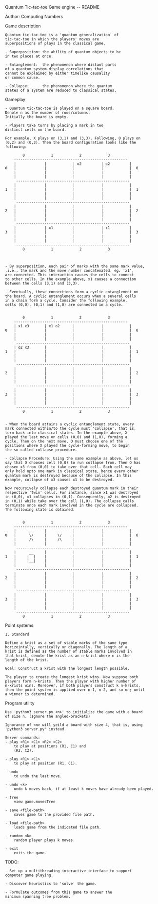 Quantum Tic-tac-toe Game engine -- README

Author: Computing Numbers



Game description

    Quantum tic-tac-toe is a 'quantum generalization' of 
    tic-tac-toe in which the players' moves are 
    superpositions of plays in the classical game. 

    - Superposition: the ability of quantum objects to be 
    in two places at once.
    
    - Entanglement:  the phenomenon where distant parts 
    of a quantum system display correlations that 
    cannot be explained by either timelike causality 
    or common cause.

    - Collapse:      the phenomenon where the quantum 
    states of a system are reduced to classical states.

Gameplay
    
    - Quantum tic-tac-toe is played on a square board. 
    Denote n as the number of rows/columns. 
    Initially the board is empty.

    - Players take turns by placing a mark in two 
    distinct cells on the board.

    For example, X plays on (3,1) and (3,3). Following, O plays on 
	(0,2) and (0,3). Then the board configuration looks like the
	following:

            0            1            2            3
        ----------------------------------------------------
        |             |            | o2         | o2         |
    0   |             |            |            |            |  0
        |             |            |            |            |
        |             |            |            |            |
         ----------------------------------------------------
        |             |            |            |            |
    1   |             |            |            |            |  1
        |             |            |            |            |
        |             |            |            |            |
         ----------------------------------------------------
        |             |            |            |            |
    2   |             |            |            |            |  2
        |             |            |            |            |
        |             |            |            |            |
         ----------------------------------------------------
        |             | x1         |            | x1         |
    3   |             |            |            |            |  3
        |             |            |            |            |
        |             |            |            |            |
         ----------------------------------------------------
            0            1            2            3



    - By superposition, each pair of marks with the same mark value, 
    ,i.e., the mark and the move number concatenated. eg. 'x1',
    are connected. This interaction causes the cells to connect
    to other cells. In the example above, x1 causes a connection
    between the cells (3,1) and (3,3).

    - Eventually, these connections form a cyclic entanglement on
    the board. A cyclic entanglement occurs when a several cells
    in a chain form a cycle. Consider the following example, 
    cells (0,0), (0,1) and (1,0) are connected in a cycle.


            0            1            2            3
        ----------------------------------------------------
        | x1 x3       | x1 o2      |            |            |
    0   |             |            |            |            |  0
        |             |            |            |            |
        |             |            |            |            |
         ----------------------------------------------------
        | o2 x3       |            |            |            |
    1   |             |            |            |            |  1
        |             |            |            |            |
        |             |            |            |            |
         ----------------------------------------------------
        |             |            |            |            |
    2   |             |            |            |            |  2
        |             |            |            |            |
        |             |            |            |            |
         ----------------------------------------------------
        |             |            |            |            |
    3   |             |            |            |            |  3
        |             |            |            |            |
        |             |            |            |            |
         ----------------------------------------------------
            0            1            2            3


    - When the board attains a cyclic entanglement state, every 
    mark connected within/to the cycle must 'collapse', that is,
    turn back into classical states. In the example above, X 
    played the last move on cells (0,0) and (1,0), forming a 
    cycle. Then on the next move, O must choose one of the
    positions where X played the cycle-forming move, to begin 
    the so-called collapse procedure. 

    - Collapse Procedure: Using the same example as above, let us 
    say that O chooses cell (0,0) to run collapse from. Then O has
    chosen x3 from (0,0) to take over that cell. Each cell may
    only hold upto one mark in classical state, hence every other
    quantum mark is destroyed because of the collapse. In this 
    example, collapse of x3 causes x1 to be destroyed. 

    Now recursively collapse each destroyed quantum mark in their
    respective 'twin' cells. For instance, since x1 was destroyed
    in (0,0), x1 collapses in (0,1). Consequently, o2 is destroyed
    in (0,1) while take over the cell (1,0). The collapse calls
    terminate once each mark involved in the cycle are collapsed.
    The following state is obtained:


            0            1            2            3
        ----------------------------------------------------
        |             |            |            |            |
    0   |      \/     |     \/     |            |            |  0
        |      /\     |     /\     |            |            |
        |             |            |            |            |
         ----------------------------------------------------
        |      __     |            |            |            |
    1   |     |  |    |            |            |            |  1
        |     |__|    |            |            |            |
        |             |            |            |            |
         ----------------------------------------------------
        |             |            |            |            |
    2   |             |            |            |            |  2
        |             |            |            |            |
        |             |            |            |            |
         ----------------------------------------------------
        |             |            |            |            |
    3   |             |            |            |            |  3
        |             |            |            |            |
        |             |            |            |            |
         ----------------------------------------------------
            0            1            2            3


Point systems:

    1. Standard

    Define a krist as a set of stable marks of the same type 
    horizointally, vertically or diagonally. The length of a 
    krist is defined as the number of stable marks involved in
    that krist, denote the krist as an n-krist where n is the 
    length of the krist.

    Goal: Construct a krist with the longest length possible.

    The player to create the longest krist wins. Now suppose both
    players form n-krists. Then the player with higher number of
    n-krists wins. Moreover, if both players construct k n-krists,
    then the point system is applied over n-1, n-2, and so on; until
    a winner is determined.

Program utility
    
    Use 'python3 server.py <n>' to initialize the game with a board
    of size n. (Ignore the angled-brackets)

    Ignorance of <n> will yeild a board with size 4, that is, using 
    'python3 server.py' instead.

    Server commands:
    - play <R1> <C1> <R2> <C2> 
        to play at positions (R1, C1) and 
        (R2, C2).

    - play <R1> <C1> 
        to play at position (R1, C1).

    - undo
        to undo the last move.

    - undo <k>
        undo k moves back, if at least k moves have already been played.

    - tree
        view game.movesTree

    - save <file-path>
        saves game to the provided file path.

    - load <file-path>
        loads game from the indicated file path.

    - random <k>
        random player plays k moves.

    - exit
        exits the game.

TODO:
   
    - Set up a multithreading interactive interface to support
    computer game playing.

    - Discover heuristics to 'solve' the game.

    - Formulate outcomes from this game to answer the 
    minimum spanning tree problem.